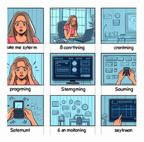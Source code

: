 <img src="https://github.com/Ghostdoce/IHC2/blob/bff517a56913da0ce45dc0decc472c13a6797f67/docs/2.%20Design_Thinking/2.3%20Storyboard/images/storyb%203.jpg" width="300">
